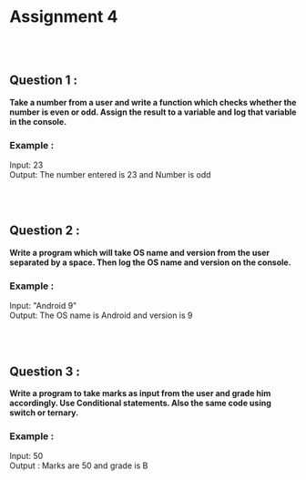# Assignment 4

<br><br>
## Question 1 :
**Take a number from a user and write a function which checks whether the number is even or
odd. Assign the result to a variable and log that variable in the console.**

### Example : 
Input: 23 <br>
Output: The number entered is 23 and Number is odd

<br><br>
## Question 2 :
**Write a program which will take OS name and version from the user separated by a space. Then
log the OS name and version on the console.**

### Example : 
Input: "Android 9" <br>
Output: The OS name is Android and version is 9

<br><br>
## Question 3 :
**Write a program to take marks as input from the user and grade him accordingly. Use Conditional
statements. Also the same code using switch or ternary.**

### Example :
Input: 50 <br>
Output : Marks are 50 and grade is B
